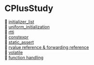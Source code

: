 # CPlusStudy

👀 <a href="./md/initializer_list.md">initializer_list</a> <br>
👀 <a href="./md/uniform_initialization.md">uniform_initialization</a> <br>
👀 <a href="./md/rtti.md">rtti</a> <br>
👀 <a href="./md/constexpr.md">constexpr</a> <br>
👀 <a href="./md/static_assert.md">static_assert</a> <br>
👀 <a href="./md/rvalue_reference.md">rvalue reference & forwarding reference</a> <br>
👀 <a href="./md/volatile.md">volatile</a> <br>
👀 <a href="./md/function.md">function handling</a>
